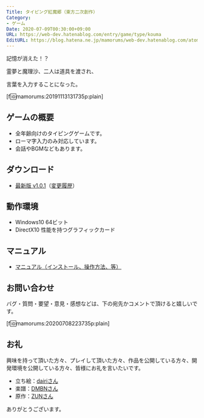```yaml
---
Title: タイピング紅魔郷（東方二次創作）
Category:
- ゲーム
Date: 2020-07-09T00:30:00+09:00
URL: https://web-dev.hatenablog.com/entry/game/type/kouma
EditURL: https://blog.hatena.ne.jp/mamorums/web-dev.hatenablog.com/atom/entry/17680117127158383592
---
```


記憶が消えた！？

霊夢と魔理沙、二人は道具を渡され、

言葉を入力することになった。

[f:id:mamorums:20191113131735p:plain]


## ゲームの概要
- 全年齢向けのタイピングゲームです。
- ローマ字入力のみ対応しています。
- 会話やBGMなどもあります。


## ダウンロード
- [最新版 v1.0.1](https://github.com/mamorum/game/releases/download/thtype06/typing-kouma-1.0.1.zip)（<a target="_blank" href="/entry/game/type/kouma-log">変更履歴</a>）


## 動作環境
- Windows10 64ビット
- DirectX10 性能を持つグラフィックカード


## マニュアル
- <a target="_blank" href="/entry/game/type/kouma-manual">マニュアル（インストール、操作方法、等）</a>


## お問い合わせ
バグ・質問・要望・意見・感想などは、下の宛先かコメントで頂けると嬉しいです。

[f:id:mamorums:20200708223735p:plain]


## お礼
興味を持って頂いた方々、プレイして頂いた方々、作品を公開している方々、開発環境を公開している方々、皆様にお礼を言いたいです。

- 立ち絵：[dairiさん](https://www.pixiv.net/member.php?id=4920496)
- 楽譜：[DMBNさん](https://easypianoscore.jp/)
- 原作：[ZUNさん](https://www16.big.or.jp/~zun/)

ありがとうございます。
